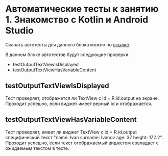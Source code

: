 # Автоматические тесты к занятию 1. Знакомство с Kotlin и Android Studio 

Скачать автотесты для данного блока можно по [ссылке](https://github.com/netology-code/-andfree-project/blob/video_lesson_1/app/src/androidTest/java/ru/netology/netologyvoiceassistant/FirstLessonInstrumentedTest.kt).

В данном блоке автотестов будут следующие проверки:
* testOutputTextViewIsDisplayed
* testOutputTextViewHasVariableContent

## testOutputTextViewIsDisplayed
Тест проверяет, отображется ли TextView с id = R.id.output на экране. Проходит успешно, если виджет имеет верный id и отображается.

## testOutputTextViewHasVariableContent
Тест проверяет, имеет ли виджет TextView с id = R.id.output специфический текст "name: Ivan surname: Ivanov age: 37 height: 172.2". Проходит успешно, если текст отображаемый виджетом совпадает с ожидаемым текстом в тесте.